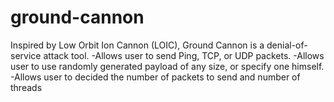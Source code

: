 # ground-cannon
Inspired by Low Orbit Ion Cannon (LOIC), Ground Cannon is a denial-of-service attack tool. 
-Allows user to send Ping, TCP, or UDP packets. 
-Allows user to use randomly generated payload of any size, or specify one himself.
-Allows user to decided the number of packets to send and number of threads
